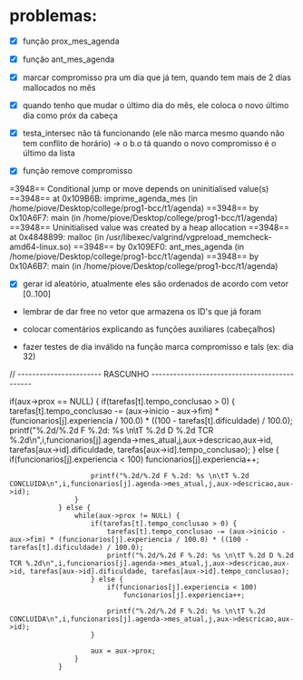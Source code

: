 # problemas:

* [X] função prox_mes_agenda
* [X] função ant_mes_agenda

* [X] marcar compromisso pra um dia que já tem, quando tem mais de 2 dias mallocados no mês

* [X] quando tenho que mudar o último dia do mês, ele coloca o novo último dia como próx da cabeça

* [X] testa_intersec não tá funcionando (ele não marca mesmo quando não tem conflito de horário)
    -> o b.o tá quando o novo compromisso é o último da lista

* [X] função remove compromisso

=3948== Conditional jump or move depends on uninitialised value(s)
==3948==    at 0x109B6B: imprime_agenda_mes (in /home/piove/Desktop/college/prog1-bcc/t1/agenda)
==3948==    by 0x10A6F7: main (in /home/piove/Desktop/college/prog1-bcc/t1/agenda)
==3948==  Uninitialised value was created by a heap allocation
==3948==    at 0x4848899: malloc (in /usr/libexec/valgrind/vgpreload_memcheck-amd64-linux.so)
==3948==    by 0x109EF0: ant_mes_agenda (in /home/piove/Desktop/college/prog1-bcc/t1/agenda)
==3948==    by 0x10A6B7: main (in /home/piove/Desktop/college/prog1-bcc/t1/agenda)


* [X] gerar id aleatório, atualmente eles são ordenados de acordo com vetor [0..100]

* lembrar de dar free no vetor que armazena os ID's que já foram 

* colocar comentários explicando as funções auxiliares (cabeçalhos)

* fazer testes de dia inválido na função marca compromisso e tals (ex: dia 32)






// ----------------------- RASCUNHO ---------------------------------------------

if(aux->prox == NULL) {
                    if(tarefas[t].tempo_conclusao > 0) {
                        tarefas[t].tempo_conclusao -= (aux->inicio - aux->fim) * (funcionarios[j].experiencia / 100.0) * ((100 - tarefas[t].dificuldade) / 100.0);
                        printf("%.2d/%.2d F %.2d: %s \n\tT %.2d D %.2d TCR %.2d\n",i,funcionarios[j].agenda->mes_atual,j,aux->descricao,aux->id, tarefas[aux->id].dificuldade, tarefas[aux->id].tempo_conclusao);
                    } else {
                        if(funcionarios[j].experiencia < 100)
                            funcionarios[j].experiencia++;
                        
                        printf("%.2d/%.2d F %.2d: %s \n\tT %.2d CONCLUIDA\n",i,funcionarios[j].agenda->mes_atual,j,aux->descricao,aux->id);
                    }
                } else {
                    while(aux->prox != NULL) {
                        if(tarefas[t].tempo_conclusao > 0) {
                            tarefas[t].tempo_conclusao -= (aux->inicio - aux->fim) * (funcionarios[j].experiencia / 100.0) * ((100 - tarefas[t].dificuldade) / 100.0);
                            printf("%.2d/%.2d F %.2d: %s \n\tT %.2d D %.2d TCR %.2d\n",i,funcionarios[j].agenda->mes_atual,j,aux->descricao,aux->id, tarefas[aux->id].dificuldade, tarefas[aux->id].tempo_conclusao);
                        } else {
                            if(funcionarios[j].experiencia < 100) 
                                funcionarios[j].experiencia++;
                            
                            printf("%.2d/%.2d F %.2d: %s \n\tT %.2d CONCLUIDA\n",i,funcionarios[j].agenda->mes_atual,j,aux->descricao,aux->id);
                        }

                        aux = aux->prox;
                    } 
                }
